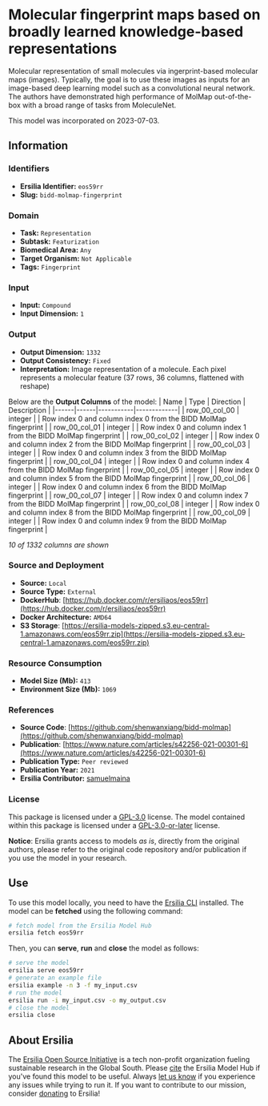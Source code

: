 # Molecular fingerprint maps based on broadly learned knowledge-based representations

Molecular representation of small molecules via ingerprint-based molecular maps (images). Typically, the goal is to use these images as inputs for an image-based deep learning model such as a convolutional neural network. The authors have demonstrated high performance of MolMap out-of-the-box with a broad range of tasks from MoleculeNet.

This model was incorporated on 2023-07-03.

## Information
### Identifiers
- **Ersilia Identifier:** `eos59rr`
- **Slug:** `bidd-molmap-fingerprint`

### Domain
- **Task:** `Representation`
- **Subtask:** `Featurization`
- **Biomedical Area:** `Any`
- **Target Organism:** `Not Applicable`
- **Tags:** `Fingerprint`

### Input
- **Input:** `Compound`
- **Input Dimension:** `1`

### Output
- **Output Dimension:** `1332`
- **Output Consistency:** `Fixed`
- **Interpretation:** Image representation of a molecule. Each pixel represents a molecular feature (37 rows, 36 columns, flattened with reshape)

Below are the **Output Columns** of the model:
| Name | Type | Direction | Description |
|------|------|-----------|-------------|
| row_00_col_00 | integer |  | Row index 0 and column index 0 from the BIDD MolMap fingerprint |
| row_00_col_01 | integer |  | Row index 0 and column index 1 from the BIDD MolMap fingerprint |
| row_00_col_02 | integer |  | Row index 0 and column index 2 from the BIDD MolMap fingerprint |
| row_00_col_03 | integer |  | Row index 0 and column index 3 from the BIDD MolMap fingerprint |
| row_00_col_04 | integer |  | Row index 0 and column index 4 from the BIDD MolMap fingerprint |
| row_00_col_05 | integer |  | Row index 0 and column index 5 from the BIDD MolMap fingerprint |
| row_00_col_06 | integer |  | Row index 0 and column index 6 from the BIDD MolMap fingerprint |
| row_00_col_07 | integer |  | Row index 0 and column index 7 from the BIDD MolMap fingerprint |
| row_00_col_08 | integer |  | Row index 0 and column index 8 from the BIDD MolMap fingerprint |
| row_00_col_09 | integer |  | Row index 0 and column index 9 from the BIDD MolMap fingerprint |

_10 of 1332 columns are shown_
### Source and Deployment
- **Source:** `Local`
- **Source Type:** `External`
- **DockerHub**: [https://hub.docker.com/r/ersiliaos/eos59rr](https://hub.docker.com/r/ersiliaos/eos59rr)
- **Docker Architecture:** `AMD64`
- **S3 Storage**: [https://ersilia-models-zipped.s3.eu-central-1.amazonaws.com/eos59rr.zip](https://ersilia-models-zipped.s3.eu-central-1.amazonaws.com/eos59rr.zip)

### Resource Consumption
- **Model Size (Mb):** `413`
- **Environment Size (Mb):** `1069`


### References
- **Source Code**: [https://github.com/shenwanxiang/bidd-molmap](https://github.com/shenwanxiang/bidd-molmap)
- **Publication**: [https://www.nature.com/articles/s42256-021-00301-6](https://www.nature.com/articles/s42256-021-00301-6)
- **Publication Type:** `Peer reviewed`
- **Publication Year:** `2021`
- **Ersilia Contributor:** [samuelmaina](https://github.com/samuelmaina)

### License
This package is licensed under a [GPL-3.0](https://github.com/ersilia-os/ersilia/blob/master/LICENSE) license. The model contained within this package is licensed under a [GPL-3.0-or-later](LICENSE) license.

**Notice**: Ersilia grants access to models _as is_, directly from the original authors, please refer to the original code repository and/or publication if you use the model in your research.


## Use
To use this model locally, you need to have the [Ersilia CLI](https://github.com/ersilia-os/ersilia) installed.
The model can be **fetched** using the following command:
```bash
# fetch model from the Ersilia Model Hub
ersilia fetch eos59rr
```
Then, you can **serve**, **run** and **close** the model as follows:
```bash
# serve the model
ersilia serve eos59rr
# generate an example file
ersilia example -n 3 -f my_input.csv
# run the model
ersilia run -i my_input.csv -o my_output.csv
# close the model
ersilia close
```

## About Ersilia
The [Ersilia Open Source Initiative](https://ersilia.io) is a tech non-profit organization fueling sustainable research in the Global South.
Please [cite](https://github.com/ersilia-os/ersilia/blob/master/CITATION.cff) the Ersilia Model Hub if you've found this model to be useful. Always [let us know](https://github.com/ersilia-os/ersilia/issues) if you experience any issues while trying to run it.
If you want to contribute to our mission, consider [donating](https://www.ersilia.io/donate) to Ersilia!
